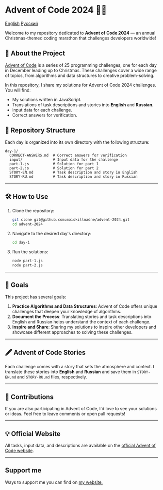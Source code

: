 
# Advent of Code 2024 🎄✨

[English](README.md)
[Русский](README-RU.md)

Welcome to my repository dedicated to **Advent of Code 2024** — an annual Christmas-themed coding marathon that challenges developers worldwide!

## 📖 About the Project
[Advent of Code](https://adventofcode.com/) is a series of 25 programming challenges, one for each day in December leading up to Christmas. These challenges cover a wide range of topics, from algorithms and data structures to creative problem-solving.

In this repository, I share my solutions for Advent of Code 2024 challenges. You will find:
- My solutions written in JavaScript.
- Translations of task descriptions and stories into **English** and **Russian**.
- Input data for each challenge.
- Correct answers for verification.

## 🚀 Repository Structure
Each day is organized into its own directory with the following structure:

```
day-1/
  CORRECT-ANSWERS.md  # Correct answers for verification
  input/              # Input data for the challenge
  part-1.js           # Solution for part 1
  part-2.js           # Solution for part 2
  STORY-EN.md         # Task description and story in English
  STORY-RU.md         # Task description and story in Russian
```

---

## 🛠️ How to Use
1. Clone the repository:
   ```bash
   git clone git@github.com:moiskillnadne/advent-2024.git
   cd advent-2024
   ```
2. Navigate to the desired day's directory:
   ```bash
   cd day-1
   ```
3. Run the solutions:
   ```bash
   node part-1.js
   node part-2.js
   ```

---

## 🌟 Goals
This project has several goals:
1. **Practice Algorithms and Data Structures**: Advent of Code offers unique challenges that deepen your knowledge of algorithms.
2. **Document the Process**: Translating stories and task descriptions into English and Russian helps understand the context of each challenge.
3. **Inspire and Share**: Sharing my solutions to inspire other developers and showcase different approaches to solving these challenges.

---

## 🖋️ Advent of Code Stories
Each challenge comes with a story that sets the atmosphere and context. I translate these stories into **English** and **Russian** and save them in `STORY-EN.md` and `STORY-RU.md` files, respectively.

---

## 🤝 Contributions
If you are also participating in Advent of Code, I'd love to see your solutions or ideas. Feel free to leave comments or open pull requests!

---

## 💡 Official Website
All tasks, input data, and descriptions are available on the [official Advent of Code website](https://adventofcode.com/2024).

---

## Support me
Ways to support me you can find on [my website.](https://riabkov.com/donate)
